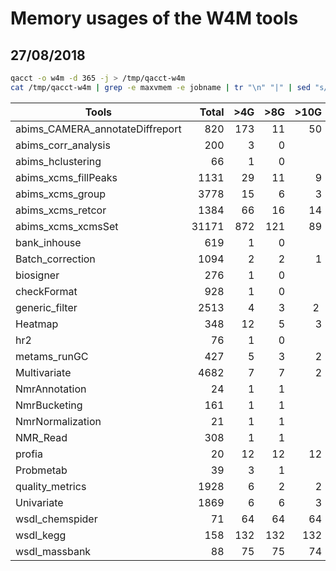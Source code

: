 # Memory usages of the W4M tools

## 27/08/2018
```bash
qacct -o w4m -d 365 -j > /tmp/qacct-w4m
cat /tmp/qacct-w4m | grep -e maxvmem -e jobname | tr "\n" "|" | sed "s/jobname/\njobname/g" | sed -r "s/jobname +g[0-9]+_//" | sed -r "s/\|maxvmem/\t/" | sed -r "s/\|//" | grep "G$" | sort | less

```

| Tools | Total | >4G | >8G | >10G | >20G | >100G | maxmem
|  - | -: | -: | -: | -: | -: | -: | -:
| abims_CAMERA_annotateDiffreport | 820 | 173 | 11 | 50 | 34 | 10 | 231.761G
| abims_corr_analysis | 200 | 3 | 0 | | | |
| abims_hclustering | 66 | 1 | 0 | | | |
| abims_xcms_fillPeaks | 1131 | 29 | 11 | 9 | 2 | | 30.022G
| abims_xcms_group | 3778 | 15 | 6 | 3 | 1 | | 20.364G
| abims_xcms_retcor | 1384 | 66 | 16 | 14 | 6 | | 37.327G
| abims_xcms_xcmsSet | 31171 | 872 | 121 | 89 | 29 | | 32.627G
| bank_inhouse | 619 | 1 | 0 | | | |  
| Batch_correction | 1094 | 2 | 2 | 1 | | | 19.855G
| biosigner | 276 | 1 | 0 | | | |
| checkFormat | 928 | 1 | 0 | | | |
| generic_filter | 2513 | 4 | 3 | 2 | 1 | | 29.539G
| Heatmap | 348 | 12 | 5 | 3 | 3| | 28.510G
| hr2 | 76 | 1 | 0 | | | |
| metams_runGC | 427 | 5 | 3 | 2 | 2 | | 40.425G
| Multivariate | 4682 | 7 | 7 | 2 | 2 | | 31.113G
| NmrAnnotation | 24 | 1 | 1 | | | |
| NmrBucketing | 161 | 1 | 1 | | | |
| NmrNormalization | 21 | 1 | 1 | | | |
| NMR_Read | 308 | 1 | 1 | | | |
| profia | 20 | 12 | 12 | 12 | 1 | | 28.717G
| Probmetab | 39 | 3 | 1 | | | |
| quality_metrics | 1928 | 6 | 2 | 2 | 1 | | 29.568G
| Univariate | 1869 | 6 | 6 | 3 | | | 19.832G
| wsdl_chemspider | 71 | 64 | 64 | 64 | 64 | | 35.547G
| wsdl_kegg | 158 | 132 | 132 | 132 | 132 | | 35.606G
| wsdl_massbank | 88 | 75 | 75 | 74 | 132 | | 35.545G

